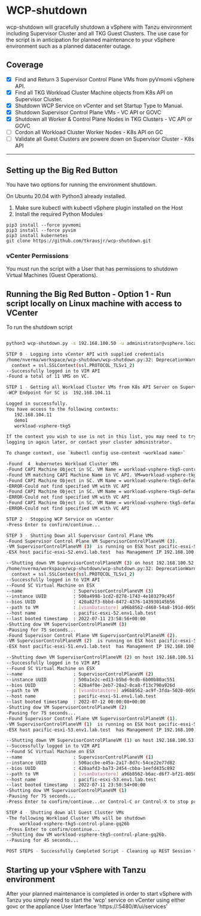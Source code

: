 # WCP-shutdown
wcp-shutdown will gracefully shutdown a vSphere with Tanzu environment including Supervisor Cluster and all TKG Guest Clusters.  The use case for the script is in anticipation for planned maintenance to your vSphere environment such as a planned datacenter outage.

##  Coverage
  - [x] Find and Return 3 Supervisor Control Plane VMs from pyVmomi vSphere API.
  - [x] Find all TKG Workload Cluster Machine objects from K8s API on Supervisor Cluster.
  - [x] Shutdown WCP Service on vCenter and set Startup Type to Manual.
  - [x] Shutdown Supervisor Control Plane VMs - VC API or GOVC
  - [x] Shutdown all Worker & Control Plane Nodes in TKG Clusters - VC API or GOVC
  - [ ] Cordon all Workload Cluster Worker Nodes - K8s API on GC
  - [ ] Validate all Guest Clusters are powere down on Supervisor Cluster - K8s API
  ---

## Setting up the Big Red Button
You have two options for running the environment shutdown. 

On Ubuntu 20.04 with Python3 already installed.
1) Make sure kubectl with kubectl vSphere plugin installed on the Host 
2) Install the required Python Modules

```
pip3 install --force pyvmomi
pip3 install --force pyvim
pip3 install kubernetes
git clone https://github.com/tkrausjr/wcp-shutdown.git
```

### vCenter Permissions
You must run the script with a User that has permissions to shutdown Virtual Machines (Guest Operations).

## Running the Big Red Button - Option 1 - Run script locally on Linux machine with access to VCenter

To run the shutdown script
``` bash

python3 wcp-shutdown.py -s 192.168.100.50 -u administrator@vsphere.local -p <yourpassword>                                                               

STEP 0 - Logging into vCenter API with supplied credentials
/home/nverma/workspace/wcp-shutdown/wcp-shutdown.py:32: DeprecationWarning: ssl.PROTOCOL_TLSv1_2 is deprecated
  context = ssl.SSLContext(ssl.PROTOCOL_TLSv1_2)
--Successfully logged in to VIM API
-Found a total of 11 VMS on VC.

STEP 1 - Getting all Workload Cluster VMs from K8s API Server on Supervisor Cluster
-WCP Endpoint for SC is  192.168.104.11

Logged in successfully.
You have access to the following contexts:
   192.168.104.11
   demo1
   workload-vsphere-tkg5

If the context you wish to use is not in this list, you may need to try
logging in again later, or contact your cluster administrator.

To change context, use `kubectl config use-context <workload name>`

-Found  4  kubernetes Workload Cluster VMs
-Found CAPI Machine Object in SC. VM Name = workload-vsphere-tkg5-control-plane-gq26b
-Found VM matching CAPI Machine Name in VC API. VM=workload-vsphere-tkg5-control-plane-gq26b.
-Found CAPI Machine Object in SC. VM Name = workload-vsphere-tkg5-default-nodepool-kph4q-64877fc9f4-85b58
-ERROR-Could not find specified VM with VC API
-Found CAPI Machine Object in SC. VM Name = workload-vsphere-tkg5-default-nodepool-kph4q-64877fc9f4-9b8l2
-ERROR-Could not find specified VM with VC API
-Found CAPI Machine Object in SC. VM Name = workload-vsphere-tkg5-default-nodepool-kph4q-64877fc9f4-ttn7s
-ERROR-Could not find specified VM with VC API

STEP 2 - Stopping WCP Service on vCenter
-Press Enter to confirm/continue...

STEP 3 - Shutting Down all Supervisor Control Plane VMs
-Found Supervisor Control Plane VM SupervisorControlPlaneVM (3).
-VM SupervisorControlPlaneVM (3)  is running on ESX host pacific-esxi-52.env1.lab.test
-ESX host pacific-esxi-52.env1.lab.test  has Management IP 192.168.100.52

--Shutting down VM SupervisorControlPlaneVM (3) on host 192.168.100.52
/home/nverma/workspace/wcp-shutdown/wcp-shutdown.py:32: DeprecationWarning: ssl.PROTOCOL_TLSv1_2 is deprecated
  context = ssl.SSLContext(ssl.PROTOCOL_TLSv1_2)
--Successfully logged in to VIM API
--Found SC Virtual Machine on ESX
--name                   : SupervisorControlPlaneVM (3)
--instance UUID          : 500a4998-1cd2-8278-1743-4e103279c45f
--bios UUID              : 420a82f3-6bbd-8472-4376-143930145b56
--path to VM             : [vsanDatastore] a96b8562-d468-54a8-191d-00505686dede/SupervisorControlPlaneVM (3).vmx
--host name              : pacific-esxi-52.env1.lab.test
--last booted timestamp  : 2022-07-11 23:58:56+00:00
-Shutting dow VM SupervisorControlPlaneVM (3)
-Pausing for 75 seconds...
-Found Supervisor Control Plane VM SupervisorControlPlaneVM (2).
-VM SupervisorControlPlaneVM (2)  is running on ESX host pacific-esxi-51.env1.lab.test
-ESX host pacific-esxi-51.env1.lab.test  has Management IP 192.168.100.51

--Shutting down VM SupervisorControlPlaneVM (2) on host 192.168.100.51
--Successfully logged in to VIM API
--Found SC Virtual Machine on ESX
--name                   : SupervisorControlPlaneVM (2)
--instance UUID          : 500a1e2c-ed13-b5bd-9cdb-6b00b80ac551
--bios UUID              : 420a4f0e-2eb7-28a2-0ca8-f13c790a926d
--path to VM             : [vsanDatastore] a96b8562-ac9f-3fda-5020-0050568663db/SupervisorControlPlaneVM (2).vmx
--host name              : pacific-esxi-51.env1.lab.test
--last booted timestamp  : 2022-07-12 00:00:08+00:00
-Shutting dow VM SupervisorControlPlaneVM (2)
-Pausing for 75 seconds...
-Found Supervisor Control Plane VM SupervisorControlPlaneVM (1).
-VM SupervisorControlPlaneVM (1)  is running on ESX host pacific-esxi-53.env1.lab.test
-ESX host pacific-esxi-53.env1.lab.test  has Management IP 192.168.100.53

--Shutting down VM SupervisorControlPlaneVM (1) on host 192.168.100.53
--Successfully logged in to VIM API
--Found SC Virtual Machine on ESX
--name                   : SupervisorControlPlaneVM (1)
--instance UUID          : 500accbe-e45a-2a17-8d7c-54ce22e77d82
--bios UUID              : 420aafd3-ba73-2454-cbba-1eefd435c892
--path to VM             : [vsanDatastore] a96b8562-b6ac-d6f7-bf21-005056863b0f/SupervisorControlPlaneVM (1).vmx
--host name              : pacific-esxi-53.env1.lab.test
--last booted timestamp  : 2022-07-11 23:50:54+00:00
-Shutting dow VM SupervisorControlPlaneVM (1)
-Pausing for 75 seconds...
-Press Enter to confirm/continue...or Control-C or Control-X to stop program

STEP 4 - Shutting down all Guest Cluster VMs
-The following Workload Cluster VMs will be shutdown
	 workload-vsphere-tkg5-control-plane-gq26b
-Press Enter to confirm/continue...
--Shutting dow VM workload-vsphere-tkg5-control-plane-gq26b.
--Pausing for 45 seconds...

POST STEPS - Successfully Completed Script - Cleaning up REST Session to VC.

```

## Starting up your vSphere with Tanzu environment
After your planned maintenance is completed in order to start vSphere with Tanzu you simply need to start the 'wcp' service on vCenter using either govc or the appliance User Interface 'https://<VC-IP>:5480/#/ui/services'


